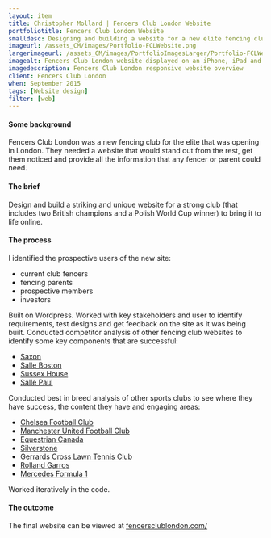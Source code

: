 ```yaml
---
layout: item
title: Christopher Mollard | Fencers Club London Website
portfoliotitle: Fencers Club London Website
smalldesc: Designing and building a website for a new elite fencing club making their mark on the international scene
imageurl: /assets_CM/images/Portfolio-FCLWebsite.png
largerimageurl: /assets_CM/images/PortfolioImagesLarger/Portfolio-FCLWebsite.png
imagealt: Fencers Club London website displayed on an iPhone, iPad and iMac
imagedescription: Fencers Club London responsive website overview
client: Fencers Club London
when: September 2015
tags: [Website design]
filter: [web]
---
```

<h4>Some background</h4>
<p>
Fencers Club London was a new fencing club for the elite that was opening in London. They needed a website that would stand out from the rest, get them noticed and provide all the information that any fencer or parent could need.
</p>

<h4>The brief</h4>

<p>
Design and build a striking and unique website for a strong club (that includes two British champions and a Polish World Cup winner) to bring it to life online.
</p>

<h4>The process</h4>
<p>

I identified the prospective users of the new site:
</p>
<ul>
<li>current club fencers</li>
<li>fencing parents</li>
<li>prospective members</li>
<li>investors</li>
</ul>

<p>Built on Wordpress. Worked with key stakeholders and user to identify requirements, test designs and get feedback on the site as it was being built. Conducted competitor analysis of other fencing club websites to identify some key components that are successful:
</p>
<ul>
<li><a href="http://saxonfencing.co.uk/" target="_blank">Saxon</a></li>
<li><a href="http://salleboston.com/" target="_blank">Salle Boston</a></li>
<li><a href="http://sallepaul.co.uk/" target="_blank">Sussex House</a></li>
<li><a href="http://sallekiss.org.uk/" target="_blank">Salle Paul</a></li>
</ul>
<p>Conducted best in breed analysis of other sports clubs to see where they have success, the content they have and engaging areas:</p>
<ul>
<li><a href="https://www.chelseafc.com/" target="_blank">Chelsea Football Club</a></li>
<li><a href="http://www.manutd.com/Splash-Page.aspx" target="_blank">Manchester United Football Club</a></li>
<li><a href="https://www.equestrian.ca/" target="_blank">Equestrian Canada</a></li>
<li><a href="http://www.silverstone.co.uk/" target="_blank">Silverstone</a></li>
<li><a href="http://www.gxltc.co.uk/" target="_blank">Gerrards Cross Lawn Tennis Club</a></li>
<li><a href="http://www.rolandgarros.com/en_FR/index.html" target="_blank">Rolland Garros</a></li>
<li><a href="https://www.mercedesamgf1.com/en/mercedes-amg-f1/" target="_blank">Mercedes Formula 1</a></li>
</ul>
<p>Worked iteratively in the code.</p>
<h4>The outcome</h4>
<p>The final website can be viewed at <a href="https://www.fencersclublondon.com/" target="_blank">fencersclublondon.com/</a></p>
<div class="dividewhite4"></div>
<!-- /Post Content -->